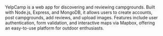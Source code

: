 YelpCamp is a web app for discovering and reviewing campgrounds. Built with Node.js, Express, and MongoDB, it allows users to create accounts, post campgrounds, add reviews, and upload images. Features include user authentication, form validation, and interactive maps via Mapbox, offering an easy-to-use platform for outdoor enthusiasts.
